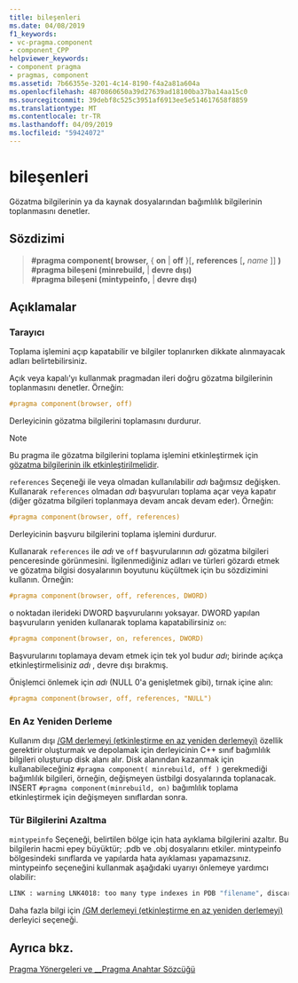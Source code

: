 ```yaml
---
title: bileşenleri
ms.date: 04/08/2019
f1_keywords:
- vc-pragma.component
- component_CPP
helpviewer_keywords:
- component pragma
- pragmas, component
ms.assetid: 7b66355e-3201-4c14-8190-f4a2a81a604a
ms.openlocfilehash: 4870860650a39d27639ad18100ba37ba14aa15c0
ms.sourcegitcommit: 39debf8c525c3951af6913ee5e514617658f8859
ms.translationtype: MT
ms.contentlocale: tr-TR
ms.lasthandoff: 04/09/2019
ms.locfileid: "59424072"
---
```

# <a name="component"></a>bileşenleri

Gözatma bilgilerinin ya da kaynak dosyalarından bağımlılık bilgilerinin toplanmasını denetler.

## <a name="syntax"></a>Sözdizimi

> **#pragma component( browser,** { **on** | **off** }[**,** **references** [**,** *name* ]] **)** \
> **#pragma bileşeni (minrebuild,** | **devre dışı)** \
> **#pragma bileşeni (mintypeinfo,** | **devre dışı)**

## <a name="remarks"></a>Açıklamalar

### <a name="browser"></a>Tarayıcı

Toplama işlemini açıp kapatabilir ve bilgiler toplanırken dikkate alınmayacak adları belirtebilirsiniz.

Açık veya kapalı'yı kullanmak pragmadan ileri doğru gözatma bilgilerinin toplanmasını denetler. Örneğin:

```cpp
#pragma component(browser, off)
```

Derleyicinin gözatma bilgilerini toplamasını durdurur.

> [!NOTE]
> Bu pragma ile gözatma bilgilerini toplama işlemini etkinleştirmek için [gözatma bilgilerinin ilk etkinleştirilmelidir](../build/reference/building-browse-information-files-overview.md).

`references` Seçeneği ile veya olmadan kullanılabilir *adı* bağımsız değişken. Kullanarak `references` olmadan *adı* başvuruları toplama açar veya kapatır (diğer gözatma bilgileri toplanmaya devam ancak devam eder). Örneğin:

```cpp
#pragma component(browser, off, references)
```

Derleyicinin başvuru bilgilerini toplama işlemini durdurur.

Kullanarak `references` ile *adı* ve `off` başvurularının *adı* gözatma bilgileri penceresinde görünmesini. İlgilenmediğiniz adları ve türleri gözardı etmek ve gözatma bilgisi dosyalarının boyutunu küçültmek için bu sözdizimini kullanın. Örneğin:

```cpp
#pragma component(browser, off, references, DWORD)
```

o noktadan ilerideki DWORD başvurularını yoksayar. DWORD yapılan başvuruların yeniden kullanarak toplama kapatabilirsiniz `on`:

```cpp
#pragma component(browser, on, references, DWORD)
```

Başvurularını toplamaya devam etmek için tek yol budur *adı*; birinde açıkça etkinleştirmelisiniz *adı* , devre dışı bırakmış.

Önişlemci önlemek için *adı* (NULL 0'a genişletmek gibi), tırnak içine alın:

```cpp
#pragma component(browser, off, references, "NULL")
```

### <a name="minimal-rebuild"></a>En Az Yeniden Derleme

Kullanım dışı [/GM derlemeyi (etkinleştirme en az yeniden derlemeyi)](../build/reference/gm-enable-minimal-rebuild.md) özellik gerektirir oluşturmak ve depolamak için derleyicinin C++ sınıf bağımlılık bilgileri oluşturup disk alanı alır. Disk alanından kazanmak için kullanabileceğiniz `#pragma component( minrebuild, off )` gerekmediği bağımlılık bilgileri, örneğin, değişmeyen üstbilgi dosyalarında toplanacak. INSERT `#pragma component(minrebuild, on)` bağımlılık toplama etkinleştirmek için değişmeyen sınıflardan sonra.

### <a name="reduce-type-information"></a>Tür Bilgilerini Azaltma

`mintypeinfo` Seçeneği, belirtilen bölge için hata ayıklama bilgilerini azaltır. Bu bilgilerin hacmi epey büyüktür; .pdb ve .obj dosyalarını etkiler. mintypeinfo bölgesindeki sınıflarda ve yapılarda hata ayıklaması yapamazsınız. mintypeinfo seçeneğini kullanmak aşağıdaki uyarıyı önlemeye yardımcı olabilir:

```cmd
LINK : warning LNK4018: too many type indexes in PDB "filename", discarding subsequent type information
```

Daha fazla bilgi için [/GM derlemeyi (etkinleştirme en az yeniden derlemeyi)](../build/reference/gm-enable-minimal-rebuild.md) derleyici seçeneği.

## <a name="see-also"></a>Ayrıca bkz.

[Pragma Yönergeleri ve __Pragma Anahtar Sözcüğü](../preprocessor/pragma-directives-and-the-pragma-keyword.md)